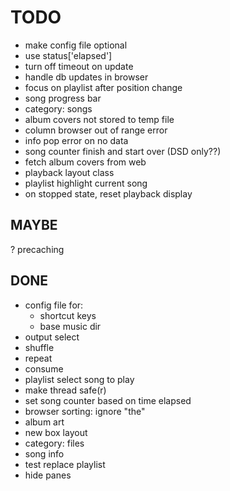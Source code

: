 # TODO

- make config file optional
- use status['elapsed']
- turn off timeout on update
- handle db updates in browser
- focus on playlist after position change
- song progress bar
- category: songs
- album covers not stored to temp file
- column browser out of range error
- info pop error on no data
- song counter finish and start over (DSD only??)
- fetch album covers from web
- playback layout class
- playlist highlight current song
- on stopped state, reset playback display

## MAYBE

? precaching

## DONE

+ config file for:
  + shortcut keys
  + base music dir
+ output select
+ shuffle
+ repeat
+ consume
+ playlist select song to play
+ make thread safe(r)
+ set song counter based on time elapsed
+ browser sorting: ignore "the"
+ album art
+ new box layout
+ category: files
+ song info
+ test replace playlist
+ hide panes
